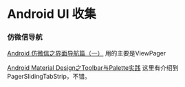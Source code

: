 Android UI 收集
=================

### 仿微信导航

[Android 仿微信之界面导航篇（一）](http://blog.csdn.net/wangjinyu501/article/details/8140588)
用的主要是ViewPager


[Android Material Design之Toolbar与Palette实践](http://blog.csdn.net/bbld_/article/details/41439715)
这里有介绍到PagerSlidingTabStrip，不错。




